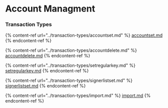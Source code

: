 # Account Managment

### Transaction Types

{% content-ref url="../transaction-types/accountset.md" %}
[accountset.md](../transaction-types/accountset.md)
{% endcontent-ref %}

{% content-ref url="../transaction-types/accountdelete.md" %}
[accountdelete.md](../transaction-types/accountdelete.md)
{% endcontent-ref %}

{% content-ref url="../transaction-types/setregularkey.md" %}
[setregularkey.md](../transaction-types/setregularkey.md)
{% endcontent-ref %}

{% content-ref url="../transaction-types/signerlistset.md" %}
[signerlistset.md](../transaction-types/signerlistset.md)
{% endcontent-ref %}

{% content-ref url="../transaction-types/import.md" %}
[import.md](../transaction-types/import.md)
{% endcontent-ref %}
